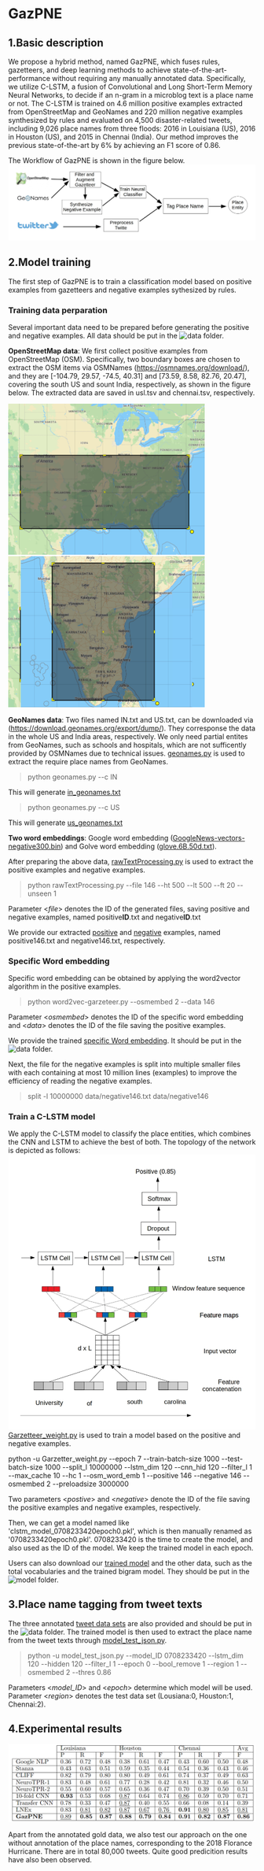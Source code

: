 # GazPNE
## 1.Basic description
We propose a hybrid method, named GazPNE, which fuses rules, gazetteers, and deep learning methods to achieve state-of-the-art-performance without requiring any manually annotated data. Specifically,  we utilize C-LSTM, a fusion of Convolutional and Long Short-Term Memory Neural Networks, to decide if an n-gram in a microblog text is a place name or not. The C-LSTM is trained on 4.6 million positive examples extracted from OpenStreetMap and GeoNames and 220 million negative examples synthesized by rules and  evaluated  on  4,500  disaster-related  tweets,  including  9,026 place names from three floods: 2016 in Louisiana (US), 2016 in Houston (US), and 2015 in Chennai (India). Our method improves the previous state-of-the-art by 6\% by achieving an F1 score of 0.86.

The Workflow of GazPNE is shown in the figure below.
![Screenshot](figure/workflow.jpg)

## 2.Model training
The first step of GazPNE is to train a classification model based on positive examples from gazetteers and negative examples sythesized by rules.
### Training data perparation
Several important data need to be prepared before generating the positive and negative examples. All data should be put in the ![data](data) folder.

**OpenStreetMap data**: We first collect positive examples from OpenStreetMap (OSM). Specifically, two boundary boxes are chosen to extract the OSM items via OSMNames (https://osmnames.org/download/), and  they are [-104.79, 29.57, -74.5, 40.31] and [73.59, 8.58, 82.76, 20.47], covering the south US and sount India, respectively, as shown in the figure below. The extracted data are saved in usl.tsv and chennai.tsv, respectively.
<p float="left">
  <img src="figure/us.jpg" width="400" />
  <img src="figure/chennai.jpg" width="400" /> 
</p>

**GeoNames data**: Two files named IN.txt and US.txt, can be downloaded via (https://download.geonames.org/export/dump/). They corresponse the data in the whole US and India areas, respectively. We only need partial entites from GeoNames, such as schools and hospitals, which are not sufficently provided by OSMNames due to technical issues. [geonames.py](geonames.py) is used to extract the require place names from GeoNames.
 > python geonames.py --c IN 
 
 This will generate [in_geonames.txt](data/in_geonames.txt) 
 
 > python geonames.py --c US

This will generate [us_geonames.txt](data/us_geonames.txt) 

**Two word embeddings**: Google word embedding ([GoogleNews-vectors-negative300.bin](https://code.google.com/archive/p/word2vec/)) and Golve word embedding ([glove.6B.50d.txt](https://www.kaggle.com/watts2/glove6b50dtxt)).

After preparing the above data, [rawTextProcessing.py](rawTextProcessing.py) is used to extract the positive examples and negative examples. 

 > python rawTextProcessing.py --file 146 --ht 500 --lt 500 --ft 20 --unseen 1
 
Parameter <*file*> denotes the ID of the generated files, saving positive and negative examples, named positive**ID**.txt and negative**ID**.txt

We provide our extracted [positive](https://drive.google.com/file/d/1YQaY9WMYAaPdasx5fz1Namx2XIxjkWIf/view?usp=sharing) and [negative](https://drive.google.com/file/d/1KF5DEOwWq1D7QE9T-CLWy7X1fXJ9-x6S/view?usp=sharing) examples, named positive146.txt and negative146.txt, respectively.

### Specific Word embedding
Specific word embedding can be obtained by applying the word2vector algorithm in the positive examples.

 > python word2vec-garzeteer.py --osmembed 2 --data 146

Parameter <*osmembed*> denotes the ID of the specific word embedding and <*data*> denotes the ID of the file saving the positive examples.

We provide the trained [specific Word embedding](https://drive.google.com/file/d/1xWl87ggoQIysydrXXqgRPr2rB4yzw8GU/view?usp=sharing). It should be put in the ![data](data) folder.

Next, the file for the negative examples is split into multiple smaller files with each containing at most 10 million lines (examples) to improve the efficiency of reading the negative examples.

 > split -l 10000000 data/negative146.txt data/negative146
 
### Train a C-LSTM model

We apply the C-LSTM  model to classify the place entities, which combines the CNN and LSTM to achieve the best of both. The topology of the network is depicted as follows:
![Screenshot](figure/architecture.jpg)
[Garzetteer_weight.py](Garzetteer_weight.py) is used to train a model based on the positive and negative examples.

python -u Garzetter_weight.py --epoch 7 --train-batch-size 1000 --test-batch-size 1000 --split_l 10000000 --lstm_dim 120 --cnn_hid 120 --filter_l 1 --max_cache 10 --hc 1 --osm_word_emb 1 --positive 146 --negative 146 --osmembed 2 --preloadsize 3000000

Two parameters <*postive*> and <*negative*> denote the ID of the file saving the positive examples and negative examples, respectively.

Then, we can get a model named like 'clstm_model_0708233420epoch0.pkl', which is then manually renamed as '0708233420epoch0.pkl'. 0708233420 is the time to create the model, and also used as the ID of the model. We keep the trained model in each epoch. 

Users can also download our [trained model](https://drive.google.com/file/d/10TokPTKJLwpjQR2oN-X03MO1GCEpeDyx/view?usp=sharing) and the other data, such as the total vocabularies and the trained bigram model. They should be put in the ![model](model) folder. 
## 3.Place name tagging from tweet texts
The three annotated [tweet data sets](https://rebrand.ly/LocationsDataset) are also provided and should be put in the ![data](data) folder. The trained model is then used to extract the place name from the tweet texts through [model_test_json.py](model_test_json.py).

> python -u model_test_json.py --model_ID 0708233420 --lstm_dim 120 --hidden 120 --filter_l 1 --epoch 0  --bool_remove 1  --region 1 --osmembed 2 --thres 0.86

Parameters <*model_ID*> and <*epoch*> determine which model will be used. Parameter <*region*> denotes the test data set (Lousiana:0, Houston:1, Chennai:2). 

## 4.Experimental results

![Screenshot](figure/result.jpg)

Apart from the annotated gold data, we also test our approach on the one without annotation of the place names, corresponding to the 2018 Florance Hurricane. There are in total 80,000 tweets. Quite good predicition results have also been observed.
